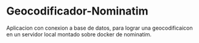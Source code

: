 # Geocodificador-Nominatim
Aplicacion con conexion a base de datos, para lograr una geocodificaicon en un servidor local montado sobre docker de nominatim. 
